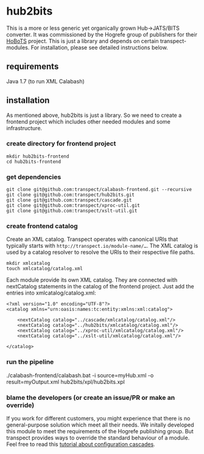 # hub2bits

This is a more or less generic yet organically grown Hub→JATS/BITS converter. 
It was commissioned by the Hogrefe group of publishers for their [HoBoTS](https://hobots.hogrefe.com/)
project. This is just a library and depends on certain transpect-modules. For installation, please
see detailed instructions below.

## requirements

Java 1.7 (to run XML Calabash)

## installation

As mentioned above, hub2bits is just a library. So we need to create a frontend project which
includes other needed modules and some infrastructure.

### create directory for frontend project

```
mkdir hub2bits-frontend
cd hub2bits-frontend

```


### get dependencies

```
git clone git@github.com:transpect/calabash-frontend.git --recursive
git clone git@github.com:transpect/hub2bits.git
git clone git@github.com:transpect/cascade.git
git clone git@github.com:transpect/xproc-util.git
git clone git@github.com:transpect/xslt-util.git

```

### create frontend catalog

Create an XML catalog. Transpect operates with canonical URIs that typically starts
with `http://transpect.io/module-name/…`. The XML catalog is used by a catalog resolver
to resolve the URIs to their respective file paths.

```
mkdir xmlcatalog
touch xmlcatalog/catalog.xml
```

Each module provide its own XML catalog. They are connected with nextCatalog statements in
the catalog of the frontend project. Just add the entries into xmlcatalog/catalog.xml:


```
<?xml version="1.0" encoding="UTF-8"?>
<catalog xmlns="urn:oasis:names:tc:entity:xmlns:xml:catalog">

    <nextCatalog catalog="../cascade/xmlcatalog/catalog.xml"/>
    <nextCatalog catalog="../hub2bits/xmlcatalog/catalog.xml"/>
    <nextCatalog catalog="../xproc-util/xmlcatalog/catalog.xml"/>
    <nextCatalog catalog="../xslt-util/xmlcatalog/catalog.xml"/>

</catalog>

```

### run the pipeline

./calabash-frontend/calabash.bat -i source=myHub.xml -o result=myOutput.xml hub2bits/xpl/hub2bits.xpl

### blame the developers (or create an issue/PR or make an override)

If you work for different customers, you might experience that there is no general-purpose solution
which meet all their needs. We initally developed this module to meet the requirements of the
Hogrefe publishing group. But transpect provides ways to override the standard behaviour of a module.
Feel free to read this [tutorial about configuration cascades](http://transpect.github.io/tutorial.html#dynamic-transformation-pipelines).

